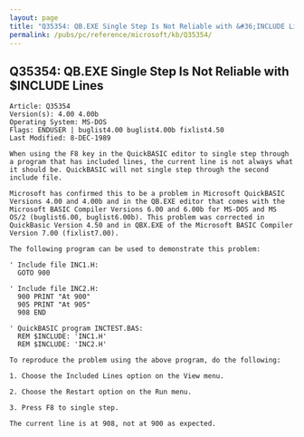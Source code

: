 ```yaml
---
layout: page
title: "Q35354: QB.EXE Single Step Is Not Reliable with &#36;INCLUDE Lines"
permalink: /pubs/pc/reference/microsoft/kb/Q35354/
---
```


## Q35354: QB.EXE Single Step Is Not Reliable with &#36;INCLUDE Lines

	Article: Q35354
	Version(s): 4.00 4.00b
	Operating System: MS-DOS
	Flags: ENDUSER | buglist4.00 buglist4.00b fixlist4.50
	Last Modified: 8-DEC-1989
	
	When using the F8 key in the QuickBASIC editor to single step through
	a program that has included lines, the current line is not always what
	it should be. QuickBASIC will not single step through the second
	include file.
	
	Microsoft has confirmed this to be a problem in Microsoft QuickBASIC
	Versions 4.00 and 4.00b and in the QB.EXE editor that comes with the
	Microsoft BASIC Compiler Versions 6.00 and 6.00b for MS-DOS and MS
	OS/2 (buglist6.00, buglist6.00b). This problem was corrected in
	QuickBasic Version 4.50 and in QBX.EXE of the Microsoft BASIC Compiler
	Version 7.00 (fixlist7.00).
	
	The following program can be used to demonstrate this problem:
	
	' Include file INC1.H:
	  GOTO 900
	
	' Include file INC2.H:
	  900 PRINT "At 900"
	  905 PRINT "At 905"
	  908 END
	
	' QuickBASIC program INCTEST.BAS:
	  REM $INCLUDE: 'INC1.H'
	  REM $INCLUDE: 'INC2.H'
	
	To reproduce the problem using the above program, do the following:
	
	1. Choose the Included Lines option on the View menu.
	
	2. Choose the Restart option on the Run menu.
	
	3. Press F8 to single step.
	
	The current line is at 908, not at 900 as expected.
